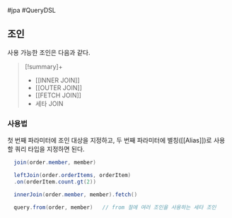 #jpa #QueryDSL

## 조인
사용 가능한 조인은 다음과 같다.

> [!summary]+ 
> + [[INNER JOIN]]
> + [[OUTER JOIN]]
> + [[FETCH JOIN]]
> + 세타 JOIN
> 
> 
### 사용법
첫 번째 파라미터에 조인 대상을 지정하고, 두 번째 파라미터에 별칭([[Alias]])로 사용할 쿼리 타입을 지정하면 된다.

```java
  join(order.member, member)

  leftJoin(order.orderItems, orderItem)
  .on(orderItem.count.gt(2))

  innerJoin(order.member, member).fetch()

  query.from(order, member)   // from 절에 여러 조인을 사용하는 세타 조인
```